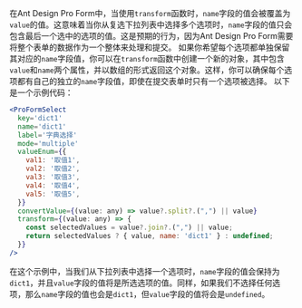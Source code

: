 在Ant Design Pro Form中，当使用`transform`函数时，`name`字段的值会被覆盖为`value`的值。这意味着当你从复选下拉列表中选择多个选项时，`name`字段的值只会包含最后一个选中的选项的值。这是预期的行为，因为Ant Design Pro Form需要将整个表单的数据作为一个整体来处理和提交。
如果你希望每个选项都单独保留其对应的`name`字段值，你可以在`transform`函数中创建一个新的对象，其中包含`value`和`name`两个属性，并以数组的形式返回这个对象。这样，你可以确保每个选项都有自己的独立的`name`字段值，即使在提交表单时只有一个选项被选择。
以下是一个示例代码：

```jsx
<ProFormSelect
  key='dict1'
  name='dict1'
  label='字典选择'
  mode='multiple'
  valueEnum={{
    val1: '取值1',
    val2: '取值2',
    val3: '取值3',
    val4: '取值4',
    val5: '取值5',
  }}
  convertValue={(value: any) => value?.split?.(",") || value}
  transform={(value: any) => {
    const selectedValues = value?.join?.(",") || value;
    return selectedValues ? { value, name: 'dict1' } : undefined;
  }}
/>
```

在这个示例中，当我们从下拉列表中选择一个选项时，`name`字段的值会保持为`dict1`，并且`value`字段的值将是所选选项的值。同样，如果我们不选择任何选项，那么`name`字段的值也会是`dict1`，但`value`字段的值将会是`undefined`。
